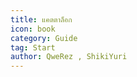 ```yaml
---
title: แคตตาล็อก
icon: book
category: Guide
tag: Start
author: QweRez , ShikiYuri
---
```


<AutoCatalog />